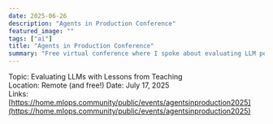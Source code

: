 ```yaml
---
date: 2025-06-26
description: "Agents in Production Conference"
featured_image: ""
tags: ["ai"]
title: "Agents in Production Conference"
summary: "Free virtual conference where I spoke about evaluating LLM performance systematically"
---
```


Topic: Evaluating LLMs with Lessons from Teaching     
Location: Remote (and free!)
Date: July 17, 2025   
Links: [https://home.mlops.community/public/events/agentsinproduction2025](https://home.mlops.community/public/events/agentsinproduction2025)
